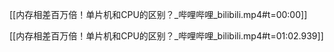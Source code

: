 
[[内存相差百万倍！单片机和CPU的区别？_哔哩哔哩_bilibili.mp4#t=00:00]]

[[内存相差百万倍！单片机和CPU的区别？_哔哩哔哩_bilibili.mp4#t=01:02.939]]
